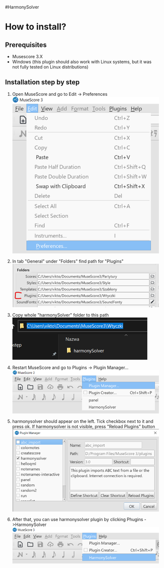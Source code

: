 #HarmonySolver


# How to install?

## Prerequisites

* Musescore 3.X
* Windows (this plugin should also work with Linux systems, but it was not fully tested on Linux distributions)

## Installation step by step

1. Open MuseScore and go to Edit -> Preferences
![Alt text](./photos/1.png?raw=true "Title")

2. In tab "General" under "Folders" find path for "Plugins"
![Alt text](./photos/2.png?raw=true "Title")

3. Copy whole "harmonySolver" folder to this path
![Alt text](./photos/3.png?raw=true "Title")

4. Restart MuseScore and go to Plugins -> Plugin Manager...
![Alt text](./photos/4.png?raw=true "Title")

5. harmonysolver should appear on the left. Tick checkbox next to it and press ok. If harmonysolver is not visible, press "Reload Plugins" button
![Alt text](./photos/5.png?raw=true "Title")

6. After that, you can use harmonysolver plugin by clicking Phugins ->HarmonySolver
![Alt text](./photos/6.png?raw=true "Title")
 